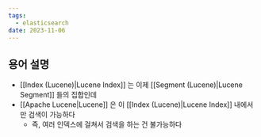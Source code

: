 ```yaml
---
tags:
  - elasticsearch
date: 2023-11-06
---
```

## 용어 설명

- [[Index (Lucene)|Lucene Index]] 는 이제 [[Segment (Lucene)|Lucene Segment]] 들의 집합인데
- [[Apache Lucene|Lucene]] 은 이 [[Index (Lucene)|Lucene Index]] 내에서만 검색이 가능하다
	- 즉, 여러 인덱스에 걸쳐서 검색을 하는 건 불가능하다